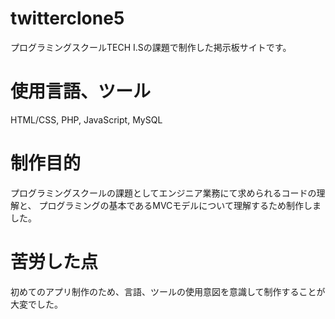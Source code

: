 # twitterclone5

プログラミングスクールTECH I.Sの課題で制作した掲示板サイトです。

# 使用言語、ツール
HTML/CSS, PHP, JavaScript, MySQL

# 制作目的
プログラミングスクールの課題としてエンジニア業務にて求められるコードの理解と、
プログラミングの基本であるMVCモデルについて理解するため制作しました。

# 苦労した点
初めてのアプリ制作のため、言語、ツールの使用意図を意識して制作することが大変でした。
